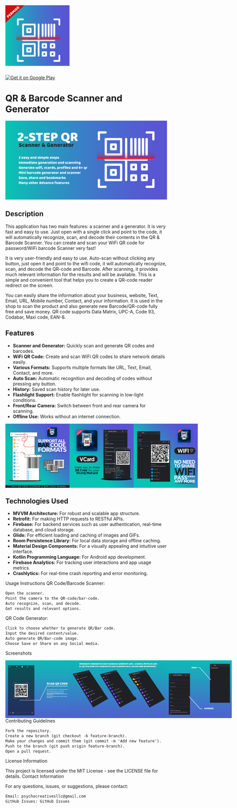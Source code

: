 <img src="https://github.com/fahaddhabib/Fast-Qr-Code-Scanner/blob/main/assets/logo.png" alt="App Logo" width="200">

[![Get it on Google Play](https://upload.wikimedia.org/wikipedia/commons/7/78/Google_Play_Store_badge_EN.svg)](https://play.google.com/store/apps/details?id=one.psycho.qrbar)

# QR & Barcode Scanner and Generator

<img src="https://github.com/fahaddhabib/Fast-Qr-Code-Scanner/blob/main/assets/banner.png" alt="App Banner" width="600">

## Description

This application has two main features: a scanner and a generator. It is very fast and easy to use. Just open with a single click and point to the code, it will automatically recognize, scan, and decode their contents in the QR & Barcode Scanner. You can create and scan your WiFi QR code for password/WiFi barcode Scanner very fast!

It is very user-friendly and easy to use. Auto-scan without clicking any button, just open it and point to the wifi code, it will automatically recognize, scan, and decode the QR-code and Barcode. After scanning, it provides much relevant information for the results and will be available. This is a simple and convenient tool that helps you to create a QR-code reader redirect on the screen.

You can easily share the information about your business, website, Text, Email, URL, Mobile number, Contact, and your information. It is used in the shop to scan the product and also generate new Barcode/QR-code fully free and save money. QR code supports Data Matrix, UPC-A, Code 93, Codabar, Maxi code, EAN-8.

## Features

- **Scanner and Generator:** Quickly scan and generate QR codes and barcodes.
- **WiFi QR Code:** Create and scan WiFi QR codes to share network details easily.
- **Various Formats:** Supports multiple formats like URL, Text, Email, Contact, and more.
- **Auto Scan:** Automatic recognition and decoding of codes without pressing any button.
- **History:** Saved scan history for later use.
- **Flashlight Support:** Enable flashlight for scanning in low-light conditions.
- **Front/Rear Camera:** Switch between front and rear camera for scanning.
- **Offline Use:** Works without an internet connection.

<div style="display: flex; justify-content: space-between;">
    <img src="https://github.com/fahaddhabib/Fast-Qr-Code-Scanner/blob/main/assets/feature1.jpg" alt="Feature 1" width="200">
    <img src="https://github.com/fahaddhabib/Fast-Qr-Code-Scanner/blob/main/assets/feature2.jpg" alt="Feature 2" width="200">
    <img src="https://github.com/fahaddhabib/Fast-Qr-Code-Scanner/blob/main/assets/feature3.jpg" alt="Feature 3" width="200">
</div>

## Technologies Used

- **MVVM Architecture:** For robust and scalable app structure.
- **Retrofit:** For making HTTP requests to RESTful APIs.
- **Firebase:** For backend services such as user authentication, real-time database, and cloud storage.
- **Glide:** For efficient loading and caching of images and GIFs.
- **Room Persistence Library:** For local data storage and offline caching.
- **Material Design Components:** For a visually appealing and intuitive user interface.
- **Kotlin Programming Language:** For Android app development.
- **Firebase Analytics:** For tracking user interactions and app usage metrics.
- **Crashlytics:** For real-time crash reporting and error monitoring.

Usage Instructions
QR Code/Barcode Scanner:

    Open the scanner.
    Point the camera to the QR-code/bar-code.
    Auto recognize, scan, and decode.
    Get results and relevant options.

QR Code Generator:

    Click to choose whether to generate QR/Bar code.
    Input the desired content/value.
    Auto generate QR/Bar-code image.
    Choose Save or Share on any Social media.

Screenshots
<div style="display: flex; justify-content: space-between;">
    <img src="https://github.com/fahaddhabib/Fast-Qr-Code-Scanner/blob/main/assets/1.jpg" alt="Screenshot 1" style="width: 20%;">
    <img src="https://github.com/fahaddhabib/Fast-Qr-Code-Scanner/blob/main/assets/2.jpg" alt="Screenshot 1" style="width: 20%;">
    <img src="https://github.com/fahaddhabib/Fast-Qr-Code-Scanner/blob/main/assets/3.jpg" alt="Screenshot 1" style="width: 20%;">
    <img src="https://github.com/fahaddhabib/Fast-Qr-Code-Scanner/blob/main/assets/4.jpg" alt="Screenshot 1" style="width: 20%;">
    <img src="https://github.com/fahaddhabib/Fast-Qr-Code-Scanner/blob/main/assets/5.jpg" alt="Screenshot 1" style="width: 20%;">
    <img src="https://github.com/fahaddhabib/Fast-Qr-Code-Scanner/blob/main/assets/6.jpg" alt="Screenshot 1" style="width: 20%;">
    <img src="https://github.com/fahaddhabib/Fast-Qr-Code-Scanner/blob/main/assets/7.jpg" alt="Screenshot 1" style="width: 20%;">

</div>
Contributing Guidelines

    Fork the repository.
    Create a new branch (git checkout -b feature-branch).
    Make your changes and commit them (git commit -m 'Add new feature').
    Push to the branch (git push origin feature-branch).
    Open a pull request.

License Information

This project is licensed under the MIT License - see the LICENSE file for details.
Contact Information

For any questions, issues, or suggestions, please contact:

    Email: psychocreativesllc@gmail.com
    GitHub Issues: GitHub Issues

